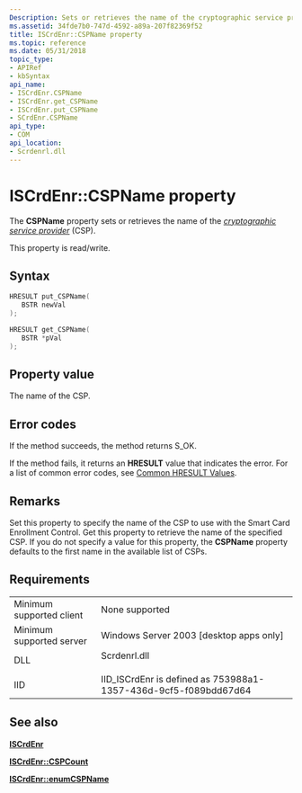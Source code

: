 ```yaml
---
Description: Sets or retrieves the name of the cryptographic service provider (CSP).
ms.assetid: 34fde7b0-747d-4592-a89a-207f82369f52
title: ISCrdEnr::CSPName property
ms.topic: reference
ms.date: 05/31/2018
topic_type: 
- APIRef
- kbSyntax
api_name: 
- ISCrdEnr.CSPName
- ISCrdEnr.get_CSPName
- ISCrdEnr.put_CSPName
- SCrdEnr.CSPName
api_type: 
- COM
api_location: 
- Scrdenrl.dll
---
```


# ISCrdEnr::CSPName property

The **CSPName** property sets or retrieves the name of the [*cryptographic service provider*](https://msdn.microsoft.com/library/ms721572(v=VS.85).aspx) (CSP).

This property is read/write.

## Syntax


```C++
HRESULT put_CSPName(
   BSTR newVal
);

HRESULT get_CSPName(
   BSTR *pVal
);
```



## Property value

The name of the CSP.

## Error codes

If the method succeeds, the method returns S\_OK.

If the method fails, it returns an **HRESULT** value that indicates the error. For a list of common error codes, see [Common HRESULT Values](common-hresult-values.md).

## Remarks

Set this property to specify the name of the CSP to use with the Smart Card Enrollment Control. Get this property to retrieve the name of the specified CSP. If you do not specify a value for this property, the **CSPName** property defaults to the first name in the available list of CSPs.

## Requirements



|                                     |                                                                                         |
|-------------------------------------|-----------------------------------------------------------------------------------------|
| Minimum supported client<br/> | None supported<br/>                                                               |
| Minimum supported server<br/> | Windows Server 2003 \[desktop apps only\]<br/>                                    |
| DLL<br/>                      | <dl> <dt>Scrdenrl.dll</dt> </dl> |
| IID<br/>                      | IID\_ISCrdEnr is defined as 753988a1-1357-436d-9cf5-f089bdd67d64<br/>             |



## See also

<dl> <dt>

[**ISCrdEnr**](iscrdenr.md)
</dt> <dt>

[**ISCrdEnr::CSPCount**](iscrdenr-cspcount.md)
</dt> <dt>

[**ISCrdEnr::enumCSPName**](iscrdenr-enumcspname.md)
</dt> </dl>

 

 




